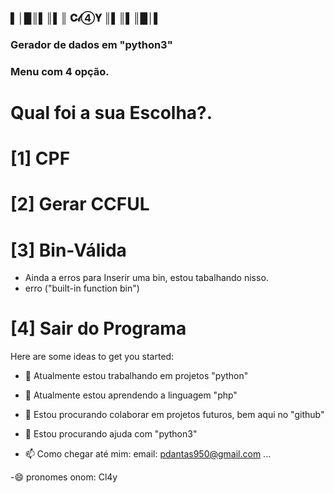 ### ▌│█║▌║▌║ 𝐂𝓁➃𝐘 ║▌║▌║█│▌
 

### Gerador de dados em "python3"  

### Menu com 4 opção.
# Qual foi a sua Escolha?.
# [1] CPF
# [2] Gerar CCFUL
# [3] Bin-Válida
 - Ainda a erros para Inserir uma bin, estou tabalhando nisso.
 - erro ("built-in function bin")
# [4] Sair do Programa


Here are some ideas to get you started:

- 🔭 Atualmente estou trabalhando em projetos "python"

- 🌱 Atualmente estou aprendendo a linguagem "php"

- 👯 Estou procurando colaborar em projetos futuros, bem aqui no "github"

- 🤔 Estou procurando ajuda com "python3"

- 📫 Como chegar até mim:
email: pdantas950@gmail.com ...

-😄 pronomes onom:
Cl4y
